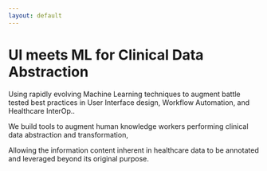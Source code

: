 ```yaml
---
layout: default
---
```

# UI meets ML for Clinical Data Abstraction
Using rapidly evolving Machine Learning techniques to augment battle tested best practices in User Interface design, Workflow Automation, and Healthcare InterOp..

We build tools to augment human knowledge workers performing clinical data abstraction and transformation,

Allowing the information content inherent in healthcare data to be annotated and leveraged beyond its original purpose.

